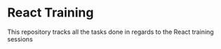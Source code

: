 # React Training

This repository tracks all the tasks done in regards to the React training sessions